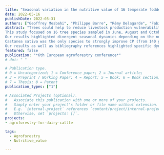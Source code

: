 ```yaml
---
title: "Seasonal variation in the nutritive value of 16 temperate fodder tree species"
date: 2022-05-16
publishDate: 2022-05-31
authors: ["Geoffrey Mesbahi", "Philippe Barre", "Rémy Delagarde", "Fabien Bourgoin", "Romain Perceau", "Sandra Novak"]
abstract: "Trees could help to reduce livestock production vulnerability to climate change by providing a fodder resource during periods of drought. Fodder trees are commonly used in tropical and Mediterranean areas, but they remain poorly studied in temperate regions. Previous studies highlighted that leaves of some tree fodder species have nutritive values close to those of herbaceous forages in summer (e.g. Mahieu et al. 2021). However, little is known about the variation in nutritive value of fodder trees throughout their growing period, from June to October (i.e from early summer to autumn). 
This study focused on 16 tree species sampled in June, August and October, from 2014 to 2017, in 22 French locations (Acer pseudoplatanus, Alnus cordata, Castanea sativa, Corylus avellana, Fagus sylvatica, Fraxinus americana, Fraxinus excelsior, Gleditsia triacanthos, Juglans x intermedia, Morus alba, Paulownia tomentosa, Prunus avium, Robinia pseudoacacia, Sorbus domestica, Ulmus minor, Ulmus ‘Nanguen’; n = 292). Leaf samples were analysed to determine their in vitro dry matter digestibility (IVDMD) and their contents in dry matter (DM), ash, crude protein (CP), neutral detergent fibre (NDF), acid detergent fibre (ADF) and acid detergent lignin (ADL). The seasonal variation of these variables was analysed using a linear mixed model and estimated marginal means. Sampling location and year were used as random factors.
Our results highlighted divergent seasonal dynamics depending on the nutritive values (Figure 1). Only leaf CP decreased from June to August and from August to October (P ≤ 0.001). DM, ash content and IVDMD decreased from June to August (P ≤ 0.001), but had weak evidence to evolve from August to October (P > 0.05). We found no evidence of seasonal variation for NDF, ADF and ADL (P > 0.1). The dynamics of IVDMD, CP, NDF, ADF and ADL were similar of those observed by Vandermeulen et al. (2018), who focused on different temperate tree species. 
Castanea sativa was the only species to strongly improve CP (from 140 g/kg in June to 172 g/kg in August). Robinia pseudoacacia increased NDF, ADF and ADL from June to August and Fraxinus americana decreased mineral content from August to October, while other species mainly remained constant. Robinia pseudoacacia behaviour was similar to the results of Papachristou et al. (1999), but few studies focused on the seasonal variability of the studied species. However, the effects of species could be higher than those of season, as previously showed (Wood et al. 1994; Ravetto Enri et al. 2020).
Our results as well as bibliography references highlighted specific dynamics between the different components of the nutritive value, as well as diversity among species in the seasonal variability. More studies are now required to better characterise the variation in nutritive value of tree fodder species across seasons, their biomass production and palatability."
featured: false
publication: "*6th European agroforestry conference*"
# doi: " "

# Publication type.
# 0 = Uncategorized; 1 = Conference paper; 2 = Journal article;
# 3 = Preprint / Working Paper; 4 = Report; 5 = Book; 6 = Book section;
# 7 = Thesis; 8 = Patent
publication_types: ["1"]

# Associated Projects (optional).
#   Associate this publication with one or more of your projects.
#   Simply enter your project's folder or file name without extension.
#   E.g. `internal-project` references `content/project/internal-project/index.md`.
#   Otherwise, set `projects: []`.
projects:
- agroforestry-for-dairy-cattle

tags:
  - Agroforestry
  - Nutritive_value

---
```


